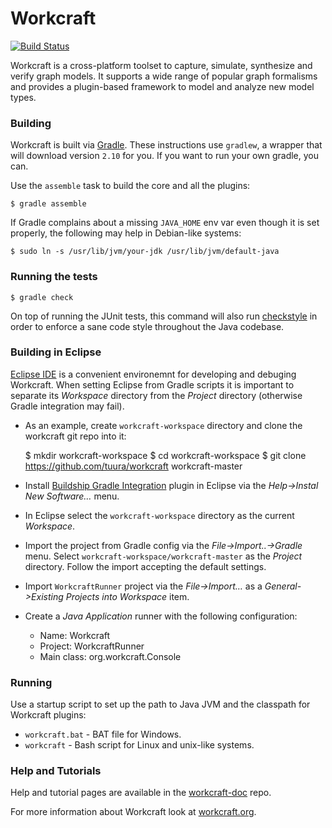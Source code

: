 # Workcraft

[![Build Status](https://travis-ci.org/tuura/workcraft.svg?branch=master)](https://travis-ci.org/tuura/workcraft)

Workcraft is a cross-platform toolset to capture, simulate, synthesize
and verify graph models. It supports a wide range of popular graph
formalisms and provides a plugin-based framework to model and analyze
new model types.

### Building

Workcraft is built via [Gradle](https://gradle.org/). These instructions
use `gradlew`, a wrapper that will download version `2.10` for you. If
you want to run your own gradle, you can.

Use the `assemble` task to build the core and all the plugins:

    $ gradle assemble

If Gradle complains about a missing `JAVA_HOME` env var even though it
is set properly, the following may help in Debian-like systems:

    $ sudo ln -s /usr/lib/jvm/your-jdk /usr/lib/jvm/default-java

### Running the tests

    $ gradle check

On top of running the JUnit tests, this command will also run
[checkstyle](https://github.com/checkstyle/checkstyle) in order to
enforce a sane code style throughout the Java codebase.

### Building in Eclipse

[Eclipse IDE](https://www.eclipse.org/)	is a convenient environemnt for
developing and debuging Workcraft. When setting Eclipse from Gradle
scripts it is important to separate its *Workspace* directory from the
*Project* directory (otherwise Gradle integration may fail).

* As an example, create `workcraft-workspace` directory and clone the workcraft git repo into it:

    $ mkdir workcraft-workspace
    $ cd workcraft-workspace
    $ git clone https://github.com/tuura/workcraft workcraft-master

* Install [Buildship Gradle Integration](https://marketplace.eclipse.org/content/buildship-gradle-integration)
  plugin in Eclipse via the *Help->Instal New Software…* menu.

* In Eclipse select the `workcraft-workspace` directory as the current
  *Workspace*.

* Import the project from Gradle config via the *File->Import..->Gradle*
  menu. Select `workcraft-workspace/workcraft-master` as the *Project*
  directory. Follow the import accepting the default settings.

* Import `WorkcraftRunner` project via the *File->Import…* as a
  *General->Existing Projects into Workspace* item.

* Create a *Java Application* runner with the following configuration:

  * Name: Workcraft
  * Project: WorkcraftRunner
  * Main class: org.workcraft.Console

### Running

Use a startup script to set up the path to Java JVM and the classpath for Workcraft
plugins:

  * `workcraft.bat` - BAT file for Windows.
  * `workcraft` - Bash script for Linux and unix-like systems.

### Help and Tutorials

Help and tutorial pages are available in the
[workcraft-doc](https://github.com/tuura/workcraft-doc) repo.

For more information about Workcraft look at [workcraft.org](http://workcraft.org/).
